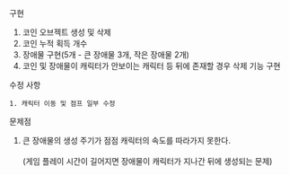 구현
  1. 코인 오브젝트 생성 및 삭제
  2. 코인 누적 획득 개수
  3. 장애물 구현(5개 - 큰 장애물 3개, 작은 장애물 2개)
  4. 코인 및 장애물이 캐릭터가 안보이는 캐릭터 등 뒤에 존재할 경우 삭제 기능 구현

수정 사항<br/>

    1. 캐릭터 이동 및 점프 일부 수정


문제점

  1. 큰 장애물의 생성 주기가 점점 캐릭터의 속도를 따라가지 못한다.<br/>  
  (게임 플레이 시간이 길어지면 장애물이 캐릭터가 지나간 뒤에 생성되는 문제)
